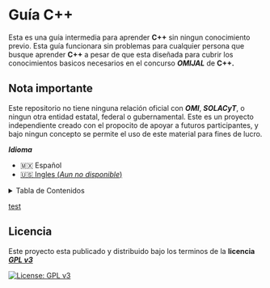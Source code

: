 # **Guía C++**
Esta es una guía intermedia para aprender **C++** sin ningun conocimiento previo. Esta guía funcionara sin problemas para cualquier persona que busque aprender **C++** a pesar de que esta diseñada para cubrir los conocimientos basicos necesarios en el concurso ***OMIJAL*** de **C++.**

## **Nota importante** 
Este repositorio no tiene ninguna relación oficial con ***OMI***, ***SOLACyT***, o ningun otra entidad estatal, federal o gubernamental. Este es un proyecto independiente creado con el propocito de apoyar a futuros participantes, y bajo ningun concepto se permite el uso de este material para fines de lucro.


***Idioma***
- 🇲🇽 Español
- [🇺🇸 Ingles (*Aun no disponible*)](README.md)


<details>
  <summary>Tabla de Contenidos</summary>
  <ol>
    <li>
      <a href="./setup-your-environment/README.md">Configurando en entorno</a>
    </li>
    <li><a href="#Licencia">Licencia</a></li>
  </ol>
</details>


[test](./setup-your-environment/README.md)


## **Licencia**

Este proyecto esta publicado y distribuido bajo los terminos de la **licencia** [***GPL v3***](https://www.gnu.org/licenses/gpl-3.0)

[![License: GPL v3](https://img.shields.io/badge/License-GPLv3-blue.svg)](https://www.gnu.org/licenses/gpl-3.0)